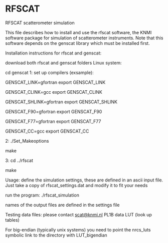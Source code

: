 # RFSCAT
RFSCAT scatterometer simulation

This file describes how to install and use the rfscat software,
the KNMI software package for simulation of scatterometer instruments.
Note that this software depends on the genscat library which must be
installed first.

Installation instructions for rfscat and genscat:

download both rfscat and genscat folders
Linux system:

 cd genscat
1: set up compilers (exsample):

GENSCAT_LINK=gfortran
export GENSCAT_LINK

GENSCAT_CLINK=gcc
export GENSCAT_CLINK

GENSCAT_SHLINK=gfortran
export GENSCAT_SHLINK

GENSCAT_F90=gfortran
export GENSCAT_F90

GENSCAT_F77=gfortran
export GENSCAT_F77

GENSCAT_CC=gcc
export GENSCAT_CC

2: ./Set_Makeoptions

   make 

3: cd ../rfscat

   make

Usage:
define the simulation settings, these are defined in an ascii input
   file. Just take a copy of rfscat_settings.dat and modify it
   to fit your needs
   
run the program: ./rfscat_simulation <your rfscat settings file>

names of the output files are defined in the settings file


Testing data files: please contact scat@knmi.nl 
PL1B data
LUT (look up tables)
                
For big-endian (typically unix systems) you need to point the nrcs_luts
symbolic link to the directory  with LUT_bigendian


